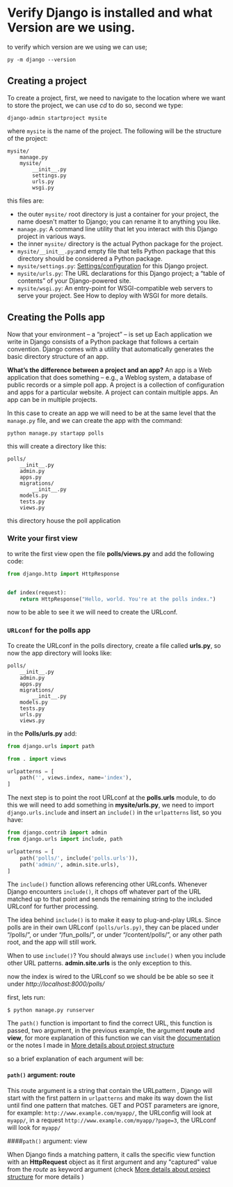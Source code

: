 # Verify Django is installed and what Version are we using.

to verify which version are we using we can use;

```
py -m django --version
```

## Creating a project  

To create a project, first, we need to navigate to the location where we want to store the project, we can use *cd* to do so, second we type:

```
django-admin startproject mysite
```

where `mysite` is the name of the project.
The following will be the structure of the project:

```
mysite/
	manage.py
	mysite/	
		__init__.py
		settings.py
		urls.py
		wsgi.py
```

this files are:

* the outer `mysite/` root directory is just a container for your project, the name doesn't matter to Django; you can rename it to anything you like.  
* `manage.py`: A command line utility that let you interact with this Django project in various ways.  
* the inner `mysite/` directory is the actual Python package for the project.  
* `mysite/__init__.py`:and empty file that tells Python package that this directory should  be considered a Python package.  
* `mysite/settings.py`: [Settings/configuration](https://docs.djangoproject.com/en/2.2/topics/settings/) for this Django project.   
* `mysite/urls.py`: The URL declarations for this Django project; a “table of contents” of your Django-powered site.  
* `mysite/wsgi.py`: An entry-point for WSGI-compatible web servers to serve your project. See How to deploy with WSGI for more details.  


## Creating the Polls app  

Now that your environment – a “project” – is set up
Each application we write in Django consists of a Python package that follows a certain convention. Django comes with a utility that automatically generates the basic directory structure of an app. 

**What’s the difference between a project and an app?** An app is a Web application that does something – e.g., a Weblog system, a database of public records or a simple poll app. A project is a collection of configuration and apps for a particular website. A project can contain multiple apps. An app can be in multiple projects.

In this case to create an app we will need to be at the same level that the `manage.py` file, and we can create the app with the command:

```
python manage.py startapp polls
```

this will create a directory like this:

```
polls/
    __init__.py
    admin.py
    apps.py
    migrations/
        __init__.py
    models.py
    tests.py
    views.py
```

this directory house the poll application


### Write your first view  

to write the first view open the file **polls/views.py** and add the following code:

```python
from django.http import HttpResponse


def index(request):
    return HttpResponse("Hello, world. You're at the polls index.")
```

now to be able to see it we will need to create the URLconf.

### `URLconf` for the polls app

To create the URLconf in the polls directory, create a file called **urls.py**, so now the app directory will looks like:

```
polls/
    __init__.py
    admin.py
    apps.py
    migrations/
        __init__.py
    models.py
    tests.py
    urls.py
    views.py
```

in the **Polls/urls.py** add:

```python
from django.urls import path

from . import views

urlpatterns = [
    path('', views.index, name='index'),
]
```

The next step is to point the root URLconf at the **polls.urls** module, to do this we will need to add something in **mysite/urls.py**, we need to import `django.urls.include` and insert an `include()` in the `urlpatterns` list, so you have:

```python
from django.contrib import admin
from django.urls import include, path

urlpatterns = [
    path('polls/', include('polls.urls')),
    path('admin/', admin.site.urls),
]
```

The `include()` function allows referencing other URLconfs. Whenever Django encounters `include()`, it chops off whatever part of the URL matched up to that point and sends the remaining string to the included URLconf for further processing.

The idea behind `include()` is to make it easy to plug-and-play URLs. Since polls are in their own URLconf `(polls/urls.py)`, they can be placed under “/polls/”, or under “/fun_polls/”, or under “/content/polls/”, or any other path root, and the app will still work.

When to use `include()`? You should always use `include()` when you include other URL patterns. **admin.site.urls** is the only exception to this.

now the index is wired to the URLconf so we should be be able so see it  under *http://localhost:8000/polls/*

first, lets run:

```
$ python manage.py runserver
```

The `path()` function is important to find the correct URL, this function is passed, two argument, in the previous example, the argument **route** and 
**view**, for more explanation of this function we can visit the [documentation](https://docs.djangoproject.com/en/2.2/ref/urls/#django.urls.path) or the notes I made in [More details about project structure](/More%20details%20about%20project%20structure/)

so a brief explanation of each argument will be:

#### `path()` argument: route  

This route argument is a string that contain the URLpattern , Django will start with the first pattern in `urlpatterns` and make its way down the list until find one pattern that matches.
GET and POST parameters are ignore, for example:
`http://www.example.com/myapp/`, the URLconfig will look at `myapp/`, in a request `http://www.example.com/myapp/?page=3`, the URLconf will look for `myapp/`

####`path()` argument: view  

When Django finds a matching pattern, it calls the specific view function with an **HttpRequest** object as it first argument and any "captured" value from the *route* as keyword argument (check [More details about project structure](/More%20details%20about%20project%20structure/) for more details )

























